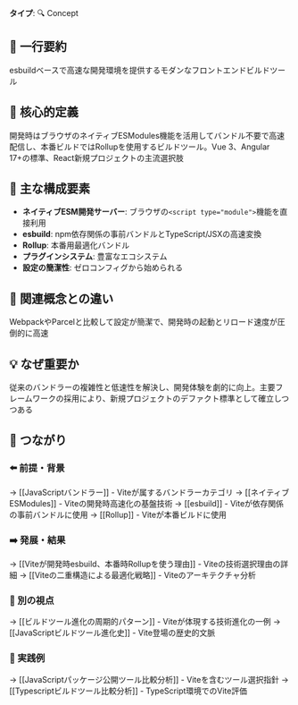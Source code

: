 **タイプ**: 🔍 Concept

## 📝 一行要約
esbuildベースで高速な開発環境を提供するモダンなフロントエンドビルドツール

## 🎯 核心的定義
開発時はブラウザのネイティブESModules機能を活用してバンドル不要で高速配信し、本番ビルドではRollupを使用するビルドツール。Vue 3、Angular 17+の標準、React新規プロジェクトの主流選択肢

## 🌟 主な構成要素
- **ネイティブESM開発サーバー**: ブラウザの`<script type="module">`機能を直接利用
- **esbuild**: npm依存関係の事前バンドルとTypeScript/JSXの高速変換
- **Rollup**: 本番用最適化バンドル
- **プラグインシステム**: 豊富なエコシステム
- **設定の簡潔性**: ゼロコンフィグから始められる

## 🔄 関連概念との違い
WebpackやParcelと比較して設定が簡潔で、開発時の起動とリロード速度が圧倒的に高速

## 💡 なぜ重要か
従来のバンドラーの複雑性と低速性を解決し、開発体験を劇的に向上。主要フレームワークの採用により、新規プロジェクトのデファクト標準として確立しつつある

## 🔗 つながり
### ⬅️ 前提・背景
→ [[JavaScriptバンドラー]] - Viteが属するバンドラーカテゴリ
→ [[ネイティブESModules]] - Viteの開発時高速化の基盤技術
→ [[esbuild]] - Viteが依存関係の事前バンドルに使用
→ [[Rollup]] - Viteが本番ビルドに使用

### ➡️ 発展・結果
→ [[Viteが開発時esbuild、本番時Rollupを使う理由]] - Viteの技術選択理由の詳細
→ [[Viteの二重構造による最適化戦略]] - Viteのアーキテクチャ分析

### 🔀 別の視点
→ [[ビルドツール進化の周期的パターン]] - Viteが体現する技術進化の一例
→ [[JavaScriptビルドツール進化史]] - Vite登場の歴史的文脈

### 🎯 実践例
→ [[JavaScriptパッケージ公開ツール比較分析]] - Viteを含むツール選択指針
→ [[Typescriptビルドツール比較分析]] - TypeScript環境でのVite評価